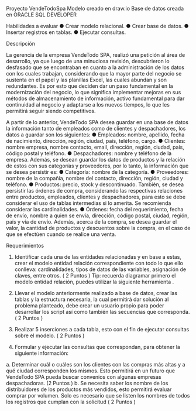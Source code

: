 Proyecto VendeTodoSpa
Modelo creado en draw.io
Base de datos creada en ORACLE SQL DEVELOPER


Habilidades a evaluar
● Crear modelo relacional.
● Crear base de datos.
● Insertar registros en tablas.
● Ejecutar consultas.

Descripción

La gerencia de la empresa VendeTodo SPA, realizó una petición al área de desarrollo, ya que
luego de una minuciosa revisión, descubrieron lo desfasado que se encontraban en cuanto a
la administración de los datos con los cuales trabajan, considerando que la mayor parte del
negocio se sustenta en el papel y las planillas Excel, las cuales abundan y son redundantes.
Es por esto que deciden dar un paso fundamental en la modernización del negocio, lo que
significa implementar mejoras en sus métodos de almacenamiento de información, activo
fundamental para dar continuidad al negocio y adaptarse a los nuevos tiempos, lo que les
permitirá seguir siendo competitivos.

A partir de lo anterior, VendeTodo SPA desea guardar en una base de datos la información
tanto de empleados como de clientes y despachadores, los datos a guardar son los
siguientes:
● Empleados: nombre, apellido, fecha de nacimiento, dirección, región, ciudad, país,
teléfono, cargo.
● Clientes: nombre empresa, nombre contacto, email, dirección, región, ciudad, país,
código postal y teléfono.
● Despachadores: nombre y teléfono de la empresa.
Además, se desean guardar los datos de productos y la relación de estos con sus
categorías y proveedores, por lo tanto, la información que se desea persistir es:
● Categoría: nombre de la categoría.
● Proveedores: nombre de la compañía, nombre del contacto, dirección, región, ciudad
y teléfono.
● Productos: precio, stock y descontinuado.
También, se desea persistir las órdenes de compra, considerando las respectivas relaciones
entre productos, empleados, clientes y despachadores, para esto se debe considerar el uso
de tablas intermedias si lo amerita. Se recomienda considerar las cardinalidades.
● Órdenes: fecha del requerimiento, fecha de envío, nombre a quien se envía, dirección,
código postal, ciudad, región, país y vía de envío.
Además, acerca de la compra, se desea guardar el valor, la cantidad de productos y
descuentos sobre la compra, en el caso de que se efectúen cuando se realice una venta.


Requerimientos
1. Identificar cada una de las entidades relacionadas y en base a estas, crear el modelo
entidad relación correspondiente con todo lo que ello conlleva: cardinalidades, tipos
de datos de las variables, asignación de claves, entre otros. ( 2 Puntos )
Tip: recuerda diagramar primero el modelo entidad relación, puedes utilizar la
siguiente herramienta .

2. Llevar el modelo anteriormente realizado a base de datos, crear las tablas y la
estructura necesaria, la cual permitirá dar solución al problema planteado, debe crear
un usuario propio para poder desarrollar los script así como también las secuencias
que corresponda. ( 2 Puntos )

3. Realizar 5 inserciones a cada tabla, esto con el fin de ejecutar consultas sobre el
modelo. ( 2 Puntos )

4. Formular y ejecutar las consultas que correspondan, para obtener la siguiente
información:

a. Determinar cuál o cuáles son los clientes con las compras más altas y a qué
ciudad corresponden los mismos. Esto permitirá en un futuro que VendeTodo
SPA pueda buscar convenios con algunas empresas despachadoras. (2
Puntos )
b. Se necesita saber los nombre de los distribuidores de los productos más
vendidos, esto permitirá evaluar comprar por volumen. Solo es necesario que
se listen los nombres de todos los registros que cumplan con la solicitud
( 2 Puntos )


